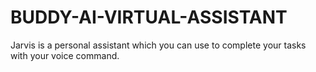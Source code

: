 # BUDDY-AI-VIRTUAL-ASSISTANT
Jarvis is a personal assistant which you can use to complete your tasks with your voice command.
